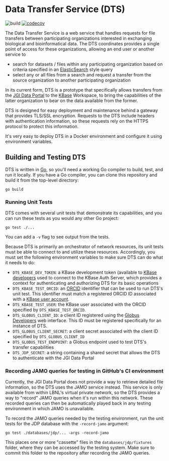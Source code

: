 # Data Transfer Service (DTS)

![build](https://github.com/kbase/dts/actions/workflows/autotest_prs.yml/badge.svg)
[![codecov](https://codecov.io/gh/kbase/dts/graph/badge.svg?token=188OWRPPK6)](https://codecov.io/gh/kbase/dts)

The Data Transfer Service is a web service that handles requests for file
transfers between participating organizations interested in exchanging
biological and bioinformatical data. The DTS coordinates provides a single
point of access for these organizations, allowing an end user or another service
to

* search for datasets / files within any participating organization based on
  criteria specified in an [ElasticSearch](https://www.elastic.co/elasticsearch/)
  style query
* select any or all files from a search and request a transfer from the source
  organization to another participating organization

In its current form, DTS is a prototype that specifically allows transfers from
the [JGI Data Portal](https://data.jgi.doe.gov/) to the [KBase](https://www.kbase.us/)
Workspace, to bring the capabilities of the latter organization to bear on the
data available from the former.

DTS is designed for easy deployment and maintenance behind a gateway that
provides TLS/SSL encryption. Requests to the DTS include headers with
authentication information, so these requests rely on the HTTPS protocol to
protect this information.

It's very easy to deploy DTS in a Docker environment and configure it using
environment variables.

## Building and Testing DTS

DTS is written in [Go](https://go.dev/), so you'll need a working Go compiler
to build, test, and run it locally. If you have a Go compiler, you can clone
this repository and build it from the top-level directory:

```
go build
```

### Running Unit Tests

DTS comes with several unit tests that demonstrate its capabilities, and you can
run these tests as you would any other Go project:

```
go test ./...
```

You can add a `-v` flag to see output from the tests.

Because DTS is primarily an orchestrator of network resources, its unit tests
must be able to connect to and utilize these resources. Accordingly, you must
set the following environment variables to make sure DTS can do what it needs
to do:

* `DTS_KBASE_DEV_TOKEN`: a KBase development token (available to
  [KBase developers](https://docs.kbase.us/development/create-a-kbase-developer-account)
  used to connect to the KBase Auth Server, which provides a context for
  authenticating and authorizing DTS for its basic operations
* `DTS_KBASE_TEST_ORCID`: an [ORCID](https://orcid.org/) identifier that can be
  used to run DTS's unit test. This identifier must match a registered ORCID ID
  associated with a [KBase user account](https://narrative.kbase.us/#signup).
* `DTS_KBASE_TEST_USER`: the KBase user associated with the ORCID specified
  by `DTS_KBASE_TEST_ORCID`.
* `DTS_GLOBUS_CLIENT_ID`: a client ID registered using the
  [Globus Developers](https://docs.globus.org/globus-connect-server/v5/use-client-credentials/#register-application)
  web interface. This ID must be registered specifically for an instance of DTS.
* `DTS_GLOBUS_CLIENT_SECRET`: a client secret associated with the client ID
  specified by `DTS_GLOBUS_CLIENT_ID`
* `DTS_GLOBUS_TEST_ENDPOINT`: a Globus endpoint used to test DTS's transfer
  capabilities
* `DTS_JDP_SECRET`: a string containing a shared secret that allows the DTS to
  authenticate with the JGI Data Portal

### Recording JAMO queries for testing in GitHub's CI environment

Currently, the JGI Data Portal does not provide a way to retrieve detailed
file information, so the DTS uses the JAMO service instead. This service is
only available from within LBNL's virtual private network, so the DTS provides
a way to "record" JAMO queries when it's run within this network. These recorded
queries can then be automatically played back in any testing environment in
which JAMO is unavailable.

To record the JAMO queries needed by the testing environment, run the unit
tests for the JDP database with the `-record-jamo` argument:

```
go test ./databases/jdp/... -args -record-jamo
```

This places one or more "cassette" files in the `databases/jdp/fixtures` folder,
where they can be accessed by the testing system. Make sure to commit this
folder to the repository after recording the JAMO queries.
